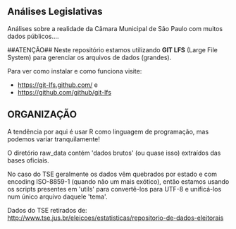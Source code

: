 ## Análises Legislativas
Análises sobre a realidade da Câmara Municipal de São Paulo com muitos dados
públicos....

##ATENÇÃO##
Neste repositório estamos utilizando **GIT LFS** (Large File System) para gerenciar
os arquivos de dados (grandes).

Para ver como instalar e como funciona visite:
* https://git-lfs.github.com/ e
* https://github.com/github/git-lfs

## ORGANIZAÇÃO
A tendência por aqui é usar R como linguagem de programação, mas podemos variar
tranquilamente!

O diretório raw_data contém 'dados brutos' (ou quase isso) extraídos das bases
oficiais.

No caso do TSE geralmente os dados vêm quebrados por estado e com encoding
ISO-8859-1 (quando não um mais exótico), então estamos usando os scripts
presentes em 'utils' para convertê-los para UTF-8 e unificá-los num único
arquivo daquele 'tema'.

Dados do TSE retirados de:
http://www.tse.jus.br/eleicoes/estatisticas/repositorio-de-dados-eleitorais
